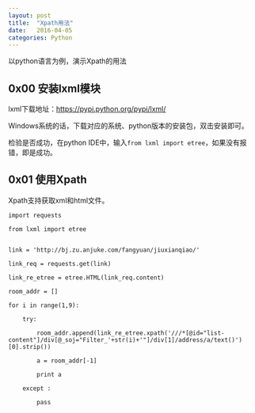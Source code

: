 ```yaml
---
layout: post
title:  "Xpath用法"
date:   2016-04-05 
categories: Python
---
```


以python语言为例，演示Xpath的用法

## 0x00 安装lxml模块 ##
lxml下载地址：https://pypi.python.org/pypi/lxml/

Windows系统的话，下载对应的系统、python版本的安装包，双击安装即可。

检验是否成功，在python IDE中，输入`from lxml import etree`，如果没有报错，即是成功。

## 0x01 使用Xpath ##
Xpath支持获取xml和html文件。
    
    import requests
    
    from lxml import etree


    link = 'http://bj.zu.anjuke.com/fangyuan/jiuxianqiao/'
    
    link_req = requests.get(link)
    
    link_re_etree = etree.HTML(link_req.content)
    
    room_addr = []
    
    for i in range(1,9):

    	try:
    
    		room_addr.append(link_re_etree.xpath('///*[@id="list-content"]/div[@_soj="Filter_'+str(i)+'"]/div[1]/address/a/text()')[0].strip())

    		a = room_addr[-1]
    
    		print a
    
    	except :
    
    		pass



